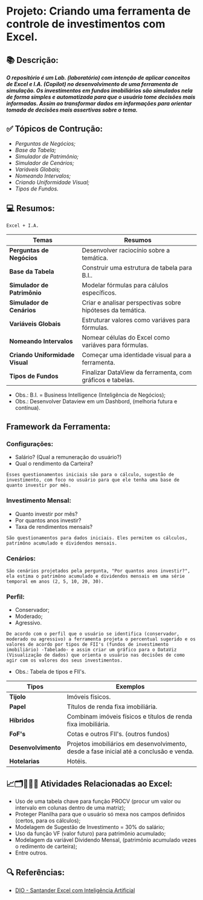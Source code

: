# Projeto: Criando uma ferramenta de controle de investimentos com Excel.



## 📚 Descrição:
***O repositório é um Lab. (laboratório) com intenção de aplicar conceitos de Excel e I.A. (Copilot) no desenvolvimento de uma ferramenta de simulação. Os investimentos em fundos imobiliários são simulados nela de forma simples e automatizada para que o usuário tome decisões mais informadas. Assim ao transformar dados em informações para orientar tomada de decisões mais assertivas sobre o tema.***

## ✅ Tópicos de Contrução:
- *Perguntas de Negócios;*
- *Base da Tabela;*
- *Simulador de Patrimônio;*
- *Simulador de Cenários;*
- *Variáveis Globais;*
- *Nomeando Intervalos;*
- *Criando Uniformidade Visual;*
- *Tipos de Fundos.*

## 💻 Resumos: 
```
Excel + I.A.
```

| **Temas** | **Resumos** |
|-------|---------|
| **Perguntas de Negócios** | Desenvolver raciocínio sobre a temática. |
| **Base da Tabela** | Construir uma estrutura de tabela para B.I.. |
| **Simulador de Patrimônio** | Modelar fórmulas para cálulos específicos. |
| **Simulador de Cenários** | Criar e analisar perspectivas sobre hipóteses da temática. |
| **Variáveis Globais** | Estruturar valores como variáves para fórmulas. |
| **Nomeando Intervalos** | Nomear células do Excel como variáves para fórmulas. |
| **Criando Uniformidade Visual** | Começar uma identidade visual para a ferramenta. |
| **Tipos de Fundos** | Finalizar DataView da ferramenta, com gráficos e tabelas. |

- Obs.: B.I. = Business Intelligence (Inteligência de Negócios);
- Obs.: Desenvolver Dataview em um Dashbord, (melhoria futura e contínua).

## Framework da Ferramenta:

### Configurações:
- Salário? (Qual a remuneração do usuário?)
- Qual o rendimento da Carteira?

````
Esses questionamentos iniciais são para o cálculo, sugestão de investimento, com foco no usuário para que ele tenha uma base de quanto investir por mês.
````
### Investimento Mensal:
- Quanto investir por mês?
- Por quantos anos investir?
- Taxa de rendimentos mensais?

````
São questionamentos para dados iniciais. Eles permitem os cálculos, patrimôno acumulado e dividendos mensais.
````
### Cenários:
````
São cenários projetados pela pergunta, "Por quantos anos investir?", ela estima o patrimôno acumulado e dividendos mensais em uma série temporal em anos (2, 5, 10, 20, 30).
````

### Perfil:
- Conservador;
- Moderado;
- Agressivo.

````
De acordo com o perfil que o usuário se identifica (conservador, moderado ou agressivo) a ferramenta projeta o percentual sugerido e os valores de acordo por tipos de FII's (fundos de investimento imobiliário) -Tabelado- e assim criar um gráfico para o DataViz (Visualização de dados) que orienta o usuário nas decisões de como agir com os valores dos seus investimentos.
````
- Obs.: Tabela de tipos e FII's.

| **Tipos** | **Exemplos** |
|-------|---------|
| **Tijolo** | Imóveis físicos. |
| **Papel** | Títulos de renda fixa imobiliária. |
| **Híbridos** | Combinam imóveis físicos e títulos de renda fixa imobiliária. |
| **FoF's** | Cotas e outros FII's. (outros fundos) |
| **Desenvolvimento** | Projetos imobiliários em desenvolvimento, desde a fase inicial até a conclusão e venda. |
| **Hotelarias** | Hotéis. |

## 📈🗂️🧑🏻‍💻 Atividades Relacionadas ao Excel:
- Uso de uma tabela chave para função PROCV (procur um valor ou intervalo em colunas dentro de uma matriz);
- Proteger Planilha para que o usuário só mexa nos campos definidos (certos, para os cálculos);
- Modelagem de Sugestão de Investimento = 30% do salário;
- Uso da função VF (valor futuro) para patrimônio acumulado;
- Modelagem da variável Dividendo Mensal,  (patrimônio acumulado vezes o redimento de carteira);
- Entre outros.

## 🔍 Referências:
- [DIO - Santander Excel com Inteligência Artificial]()
